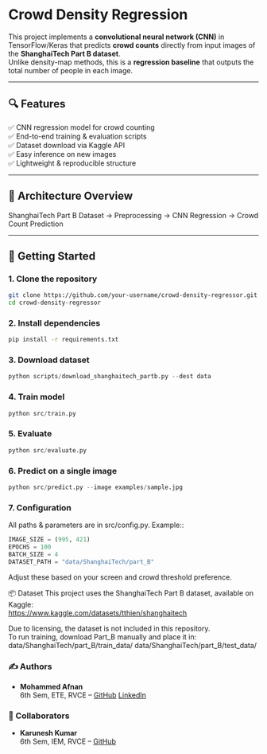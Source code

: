 # Crowd Density Regression

This project implements a **convolutional neural network (CNN)** in TensorFlow/Keras that predicts **crowd counts** directly from input images of the **ShanghaiTech Part B dataset**.  
Unlike density-map methods, this is a **regression baseline** that outputs the total number of people in each image.

---

## 🔍 Features
✅ CNN regression model for crowd counting  
✅ End-to-end training & evaluation scripts  
✅ Dataset download via Kaggle API  
✅ Easy inference on new images  
✅ Lightweight & reproducible structure  

---

## 📸 Architecture Overview
ShanghaiTech Part B Dataset → Preprocessing → CNN Regression → Crowd Count Prediction

---

## 🚀 Getting Started

### 1. Clone the repository
```bash
git clone https://github.com/your-username/crowd-density-regressor.git
cd crowd-density-regressor
```
### 2. Install dependencies
```bash
pip install -r requirements.txt
```
### 3. Download dataset
```python
python scripts/download_shanghaitech_partb.py --dest data
```
### 4. Train model
```python
python src/train.py
```
### 5. Evaluate
```python
python src/evaluate.py
```
### 6. Predict on a single image
```python
python src/predict.py --image examples/sample.jpg
```
### 7. Configuration

All paths & parameters are in src/config.py. Example::
```python
IMAGE_SIZE = (995, 421)
EPOCHS = 100
BATCH_SIZE = 4
DATASET_PATH = "data/ShanghaiTech/part_B"

```
Adjust these based on your screen and crowd threshold preference.

📦 Dataset
This project uses the ShanghaiTech Part B dataset, available on Kaggle:  
https://www.kaggle.com/datasets/tthien/shanghaitech  

Due to licensing, the dataset is not included in this repository.  
To run training, download Part_B manually and place it in:
data/ShanghaiTech/part_B/train_data/
data/ShanghaiTech/part_B/test_data/

### ✍️ Authors

- **Mohammed Afnan**  
  6th Sem, ETE, RVCE – [GitHub](https://github.com/MohammedAfnanet22RVCe) [LinkedIn](https://www.linkedin.com/in/mohammed-afnan-17b30122a/)

### 👥 Collaborators

- **Karunesh Kumar**  
  6th Sem, IEM, RVCE – [GitHub](https://github.com/Karunesh3770)
